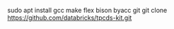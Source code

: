 sudo apt install gcc make flex bison byacc git
git clone https://github.com/databricks/tpcds-kit.git


